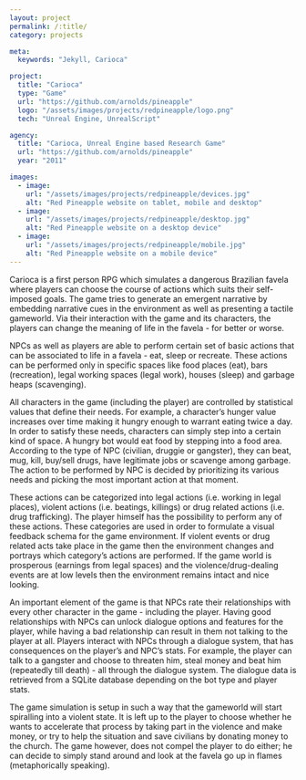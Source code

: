 ```yaml
---
layout: project
permalink: /:title/
category: projects

meta:
  keywords: "Jekyll, Carioca"

project:
  title: "Carioca"
  type: "Game"
  url: "https://github.com/arnolds/pineapple"
  logo: "/assets/images/projects/redpineapple/logo.png"
  tech: "Unreal Engine, UnrealScript"

agency:
  title: "Carioca, Unreal Engine based Research Game"
  url: "https://github.com/arnolds/pineapple"
  year: "2011"

images:
  - image:
    url: "/assets/images/projects/redpineapple/devices.jpg"
    alt: "Red Pineapple website on tablet, mobile and desktop"
  - image:
    url: "/assets/images/projects/redpineapple/desktop.jpg"
    alt: "Red Pineapple website on a desktop device"
  - image:
    url: "/assets/images/projects/redpineapple/mobile.jpg"
    alt: "Red Pineapple website on a mobile device"
---
```

<p>Carioca is a first person RPG which simulates a dangerous Brazilian favela where players can choose the course of actions which suits their self-imposed goals. The game tries to generate an emergent narrative by embedding narrative cues in the environment as well as presenting a tactile gameworld. Via their interaction with the game and its characters, the players can change the meaning of life in the favela - for better or worse.</p>
<p>NPCs as well as players are able to perform certain set of basic actions that can be associated to life in a favela - eat, sleep or recreate. These actions can be performed only in specific spaces like food places (eat), bars (recreation), legal working spaces (legal work), houses (sleep) and garbage heaps (scavenging).</p>
<p>All characters in the game (including the player) are controlled by statistical values that define their needs. For example, a character’s hunger value increases over time making it hungry enough to warrant eating twice a day. In order to satisfy these needs, characters can simply step into a certain kind of space. A hungry bot would eat food by stepping into a food area. According to the type of NPC (civilian, druggie or gangster), they can beat, mug, kill, buy/sell drugs, have legitimate jobs or scavenge among garbage. The action to be performed by NPC is decided by prioritizing its various needs and picking the most important action at that moment.</p>
<p>These actions can be categorized into legal actions (i.e. working in legal places), violent actions (i.e. beatings, killings) or drug related actions (i.e. drug trafficking). The player himself has the possibility to perform any of these actions. These categories are used in order to formulate a visual feedback schema for the game environment. If violent events or drug related acts take place in the game then the environment changes and portrays which category’s actions are performed. If the game world is prosperous (earnings from legal spaces) and the violence/drug-dealing events are at low levels then the environment remains intact and nice looking.</p>
<p>An important element of the game is that NPCs rate their relationships with every other character in the game - including the player. Having good relationships with NPCs can unlock dialogue options and features for the player, while having a bad relationship can result in them not talking to the player at all. Players interact with NPCs through a dialogue system, that has consequences on the player’s and NPC’s stats. For example, the player can talk to a gangster and choose to threaten him, steal money and beat him (repeatedly till death) - all through the dialogue system. The dialogue data is retrieved from a SQLite database depending on the bot type and player stats.</p>
<p>The game simulation is setup in such a way that the gameworld will start spiralling into a violent state. It is left up to the player to choose whether he wants to accelerate that process by taking part in the violence and make money, or try to help the situation and save civilians by donating money to the church. The game however, does not compel the player to do either; he can decide to simply stand around and look at the favela go up in flames (metaphorically speaking).</p>
